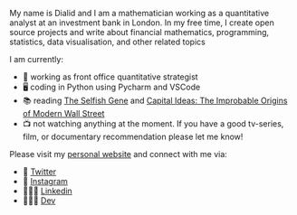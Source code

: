 My name is Dialid and I am a mathematician working as a quantitative analyst at an investment bank in London. In my free time, I create open source projects and write about financial mathematics, programming, statistics, data visualisation, and other related topics

I am currently:

- 🔭 working as front office quantitative strategist
- 🖥 coding in Python using Pycharm and VSCode
- 📚 reading [The Selfish Gene](https://en.wikipedia.org/wiki/The_Selfish_Gene) and [Capital Ideas: The Improbable Origins of Modern Wall Street](https://www.goodreads.com/en/book/show/179198.Capital_Ideas)
- 📺 not watching anything at the moment. If you have a good tv-series, film, or documentary recommendation please let me know!

Please visit my [personal website](https://quantgirl.blog/) and connect with me via:

- 🦜 [Twitter](https://twitter.com/Quant_Girl)
- 📸 [Instagram](https://www.instagram.com/quantgirl_mx/)
- 👩🏽‍💼 [Linkedin](https://www.linkedin.com/in/dialidsantiago/)
- 👩🏽‍💻 [Dev](https://dev.to/quantgirluk)





<!--
**quantgirluk/quantgirluk** is a ✨ _special_ ✨ repository because its `README.md` (this file) appears on your GitHub profile.


